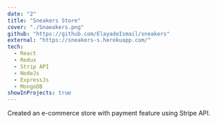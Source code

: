 ```yaml
---
date: "2"
title: "Sneakers Store"
cover: "./Snaeakers.png"
github: "https://github.com/ElayadeIsmail/sneakers"
external: "https://sneakers-s.herokuapp.com/"
tech:
  - React
  - Redux
  - Strip API
  - NodeJs
  - ExpressJs
  - MongoDB
showInProjects: true
---
```


Created an e-commerce store with payment feature using Stripe API.
